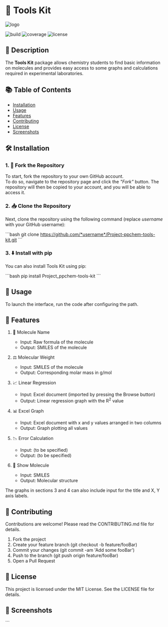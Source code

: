 
# 🧰 Tools Kit
![logo](https://github.com/sgrunber/Project-ppchem-tools-kit/assets/160881864/2e4590b3-7015-4f69-9746-d950e87a7f8f)

![build](https://img.shields.io/badge/build-passing-brightgreen)
![coverage](https://img.shields.io/badge/coverage-95%25-brightgreen)
![license](https://img.shields.io/badge/license-MIT-blue)

## 📖 Description
The **Tools Kit** package allows chemistry students to find basic information on molecules and provides easy access to some graphs and calculations required in experimental laboratories.

## 📚 Table of Contents
- [Installation](#-installation)
- [Usage](#-usage)
- [Features](#-features)
- [Contributing](#-contributing)
- [License](#-license)
- [Screenshots](#-screenshots)

## 🛠️ Installation

### 1. 🍴 Fork the Repository
To start, fork the repository to your own GitHub account.  
To do so, navigate to the repository page and click the *"Fork"* button. The repository will then be copied to your account, and you will be able to access it.

### 2. 📥 Clone the Repository
Next, clone the repository using the following command (replace *username* with your GitHub username):

\`\`\`bash
git clone https://github.com/*username*/Project-ppchem-tools-kit.git
\`\`\`

### 3. ⬇️ Install with pip
You can also install Tools Kit using pip:

\`\`\`bash
pip install Project_ppchem-tools-kit
\`\`\`

## 🚀 Usage

To launch the interface, run the code after configuring the path.

## 🧪 Features

1. 🧬 Molecule Name
   - Input: Raw formula of the molecule
   - Output: SMILES of the molecule

2. ⚖️ Molecular Weight
   - Input: SMILES of the molecule
   - Output: Corresponding molar mass in g/mol

3. 📈 Linear Regression
   - Input: Excel document (imported by pressing the Browse button)
   - Output: Linear regression graph with the R<sup>2</sup> value

4. 📊 Excel Graph
   - Input: Excel document with x and y values arranged in two columns
   - Output: Graph plotting all values

5. 📉 Error Calculation
   - Input: (to be specified)
   - Output: (to be specified)

6. 🧪 Show Molecule
   - Input: SMILES
   - Output: Molecular structure

The graphs in sections 3 and 4 can also include input for the title and X, Y axis labels.

## 🤝 Contributing

Contributions are welcome! Please read the CONTRIBUTING.md file for details.

1. Fork the project
2. Create your feature branch (git checkout -b feature/fooBar)
3. Commit your changes (git commit -am 'Add some fooBar')
4. Push to the branch (git push origin feature/fooBar)
5. Open a Pull Request

## 📜 License

This project is licensed under the MIT License. See the LICENSE file for details.

## 📸 Screenshots
\`\`\`
